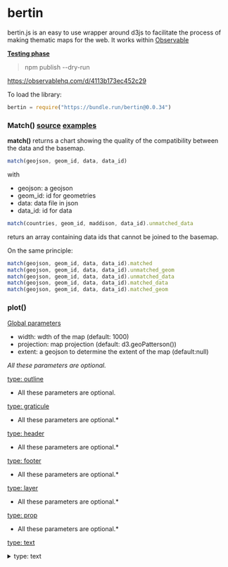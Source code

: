 # bertin

bertin.js is an easy to use wrapper around d3js to facilitate the process of making thematic maps for the web. It works within [Observable](https://observablehq.com/)

**<ins>Testing phase</ins>**

> npm publish --dry-run

https://observablehq.com/d/4113b173ec452c29

To load the library:
~~~js
bertin = require("https://bundle.run/bertin@0.0.34")
~~~

### Match() [source]() [examples]()

**match()** returns a chart showing the quality of the compatibility between the data and the basemap.

~~~js
match(geojson, geom_id, data, data_id)
~~~

with

- geojson: a geojson
- geom_id: id for geometries
- data: data file in json
- data_id: id for data

~~~js
match(countries, geom_id, maddison, data_id).unmatched_data
~~~

returs an array containing data ids that cannot be joined to the basemap.

On the same principle:

~~~js
match(geojson, geom_id, data, data_id).matched
match(geojson, geom_id, data, data_id).unmatched_geom
match(geojson, geom_id, data, data_id).unmatched_data
match(geojson, geom_id, data, data_id).matched_data
match(geojson, geom_id, data, data_id).matched_geom
~~~


### plot()

<ins>Global parameters</ins>

- width: wdth of the map (default: 1000)
- projection: map projection (default: d3.geoPatterson())
- extent: a geojson to determine the extent of the map (default:null)

*All these parameters are optional.*

<ins>type: outline</ins>

* All these parameters are optional.

<ins>type: graticule</ins>

* All these parameters are optional.*

<ins>type: header</ins>

* All these parameters are optional.*

<ins>type: footer</ins>

* All these parameters are optional.*

<ins>type: layer</ins>

* All these parameters are optional.*

<ins>type: prop</ins>

* All these parameters are optional.*

<ins>type: text</ins>

<details><summary>type: text</summary>
<p>

<details>Required
- x: position in x
- y: position in y
- text: text to display. With the backticks, it is possible to display a text on several lines (default: "Your text here!")
</details>

Optional

- fontsize: text size (default: 15)
- margin: Margin around the text (default: 0)
- anchor: Text anchor. start, middle, end (default: "start")
- baseline: alignment baseline. "baseline", "middle", "hanging" (default:"hanging")
- fill: Text color (default: "#474342")
- stroke Stroke color (default: "none")
- frame_fill: Frame background color (default:"none")
- frame_stroke: Frame stroke color (default: "none")
- frame_strokewidth. Thickness of the frame contour (default: 1)
- frame_opacity: Frame opacity (default: 1)

Example

~~~js

~~~

</p>
</details>
